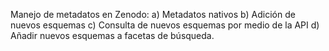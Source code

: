 Manejo de metadatos en Zenodo:
    a) Metadatos nativos
    b) Adición de nuevos esquemas
    c) Consulta de nuevos esquemas por medio de la API
    d) Añadir nuevos esquemas a facetas de búsqueda.

